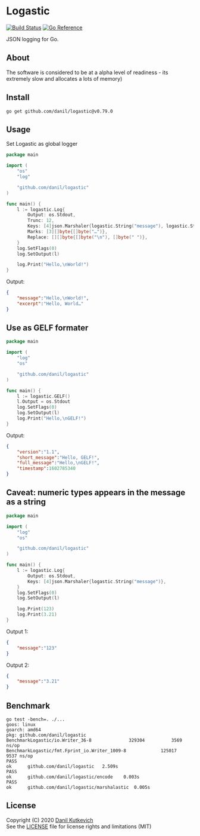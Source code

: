 # Logastic

[![Build Status](https://cloud.drone.io/api/badges/danil/logastic/status.svg)](https://cloud.drone.io/danil/logastic)
[![Go Reference](https://pkg.go.dev/badge/github.com/danil/logastic.svg)](https://pkg.go.dev/github.com/danil/logastic)

JSON logging for Go.

## About

The software is considered to be at a alpha level of readiness -
its extremely slow and allocates a lots of memory)

## Install

    go get github.com/danil/logastic@v0.79.0

## Usage

Set Logastic as global logger

```go
package main

import (
    "os"
    "log"

    "github.com/danil/logastic"
)

func main() {
    l := logastic.Log{
        Output: os.Stdout,
        Trunc: 12,
        Keys: [4]json.Marshaler{logastic.String("message"), logastic.String("excerpt")},
        Marks: [3][]byte{[]byte("…")},
        Replace: [][]byte{[]byte("\n"), []byte(" ")},
    }
    log.SetFlags(0)
    log.SetOutput(l)

    log.Print("Hello,\nWorld!")
}
```

Output:

```json
{
    "message":"Hello,\nWorld!",
    "excerpt":"Hello, World…"
}
```

## Use as GELF formater

```go
package main

import (
    "log"
    "os"

    "github.com/danil/logastic"
)

func main() {
    l := logastic.GELF()
    l.Output = os.Stdout
    log.SetFlags(0)
    log.SetOutput(l)
    log.Print("Hello,\nGELF!")
}
```

Output:

```json
{
    "version":"1.1",
    "short_message":"Hello, GELF!",
    "full_message":"Hello,\nGELF!",
    "timestamp":1602785340
}
```

## Caveat: numeric types appears in the message as a string

```go
package main

import (
    "log"
    "os"

    "github.com/danil/logastic"
)

func main() {
    l := logastic.Log{
        Output: os.Stdout,
        Keys: [4]json.Marshaler{logastic.String("message")},
    }
    log.SetFlags(0)
    log.SetOutput(l)

    log.Print(123)
    log.Print(3.21)
}
```

Output 1:

```json
{
    "message":"123"
}
```

Output 2:

```json
{
    "message":"3.21"
}
```

## Benchmark

```
go test -bench=. ./...
goos: linux
goarch: amd64
pkg: github.com/danil/logastic
BenchmarkLogastic/io.Writer_36-8         	  329304	      3569 ns/op
BenchmarkLogastic/fmt.Fprint_io.Writer_1009-8         	  125017	      9537 ns/op
PASS
ok  	github.com/danil/logastic	2.509s
PASS
ok  	github.com/danil/logastic/encode	0.003s
PASS
ok  	github.com/danil/logastic/marshalastic	0.005s
```

## License

Copyright (C) 2020 [Danil Kutkevich](https://github.com/danil)  
See the [LICENSE](./LICENSE) file for license rights and limitations (MIT)
